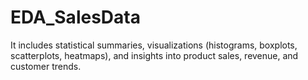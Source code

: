 # EDA_SalesData
It includes statistical summaries, visualizations (histograms, boxplots, scatterplots, heatmaps), and insights into product sales, revenue, and customer trends.
